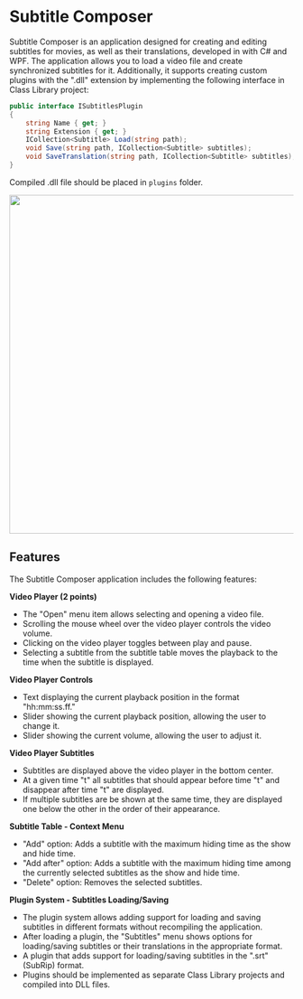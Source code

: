 # Subtitle Composer
Subtitle Composer is an application designed for creating and editing subtitles for movies, as well as their translations, developed in with C# and WPF. The application allows you to load a video file and create synchronized subtitles for it. Additionally, it supports creating custom plugins with the ".dll" extension by implementing the following interface in Class Library project:
```cs
public interface ISubtitlesPlugin
{
    string Name { get; }
    string Extension { get; }
    ICollection<Subtitle> Load(string path);
    void Save(string path, ICollection<Subtitle> subtitles);
    void SaveTranslation(string path, ICollection<Subtitle> subtitles);
}
```
Compiled .dll file should be placed in `plugins` folder.

<img src="https://github.com/migoox/SubtitleComposer/assets/56317134/aa055c43-06cd-4ebd-a009-d195cd2e5b7d" width=600 />

## Features

The Subtitle Composer application includes the following features:

**Video Player (2 points)**
- The "Open" menu item allows selecting and opening a video file.
- Scrolling the mouse wheel over the video player controls the video volume.
- Clicking on the video player toggles between play and pause.
- Selecting a subtitle from the subtitle table moves the playback to the time when the subtitle is displayed.

**Video Player Controls** 
- Text displaying the current playback position in the format "hh:mm:ss.ff."
- Slider showing the current playback position, allowing the user to change it.
- Slider showing the current volume, allowing the user to adjust it.

**Video Player Subtitles**
- Subtitles are displayed above the video player in the bottom center.
- At a given time "t" all subtitles that should appear before time "t" and disappear after time "t" are displayed.
- If multiple subtitles are be shown at the same time, they are displayed one below the other in the order of their appearance.

**Subtitle Table - Context Menu**
- "Add" option: Adds a subtitle with the maximum hiding time as the show and hide time.
- "Add after" option: Adds a subtitle with the maximum hiding time among the currently selected subtitles as the show and hide time.
- "Delete" option: Removes the selected subtitles.

**Plugin System - Subtitles Loading/Saving**
- The plugin system allows adding support for loading and saving subtitles in different formats without recompiling the application.
- After loading a plugin, the "Subtitles" menu shows options for loading/saving subtitles or their translations in the appropriate format.
- A plugin that adds support for loading/saving subtitles in the ".srt" (SubRip) format.
- Plugins should be implemented as separate Class Library projects and compiled into DLL files.
